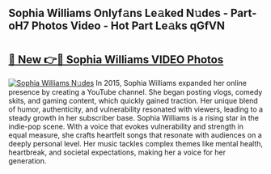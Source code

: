 ## Sophia Williams Onlyf𝚊ns Le𝚊ked N𝚞des - Part-oH7 Photos Video - Hot Part Le𝚊ks qGfVN

# <h2><a href="http://ab51132.deff.icu/?id=Sophia+Williams">🔗 New 👉🔴 Sophia Williams VIDEO Photos</a></h2>

[![Sophia Williams N𝚞des](https://i.imgur.com/rIISA9y.gif)](http://ab51132.deff.icu/?id=Sophia+Williams)
In 2015, Sophia Williams expanded her online presence by creating a YouTube channel. She began posting vlogs, comedy skits, and gaming content, which quickly gained traction. Her unique blend of humor, authenticity, and vulnerability resonated with viewers, leading to a steady growth in her subscriber base. Sophia Williams is a rising star in the indie-pop scene. With a voice that evokes vulnerability and strength in equal measure, she crafts heartfelt songs that resonate with audiences on a deeply personal level. Her music tackles complex themes like mental health, heartbreak, and societal expectations, making her a voice for her generation.
